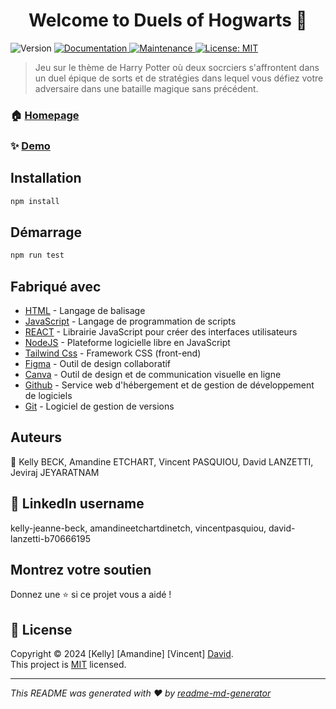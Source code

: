 <h1 align="center">Welcome to Duels of Hogwarts 👋</h1>
<p>
  <img alt="Version" src="https://img.shields.io/badge/version-0.0.1-blue.svg?cacheSeconds=2592000" />
  <a href="https://github.com/team2/team2#readme" target="_blank">
    <img alt="Documentation" src="https://img.shields.io/badge/documentation-yes-brightgreen.svg" />
  </a>
  <a href="https://github.com/team2/team2/graphs/commit-activity" target="_blank">
    <img alt="Maintenance" src="https://img.shields.io/badge/Maintained%3F-yes-green.svg" />
  </a>
  <a href="https://github.com/team2/team2/blob/master/LICENSE" target="_blank">
    <img alt="License: MIT" src="https://img.shields.io/github/license/team2/Duels of Hogwarts" />
  </a>
</p>

> Jeu sur le thème de Harry Potter où deux socrciers s'affrontent dans un duel épique de sorts et de stratégies dans lequel vous défiez votre adversaire dans une bataille magique sans précédent.

### 🏠 [Homepage](https://github.com/WildCodeSchool-2024-02/JS-RemoteFR-CrewDragon-P2-Team2)

### ✨ [Demo](hool-2024-02/JS-RemoteFR-CrewDragon-P2-Team2)

## Installation

```sh
npm install
```

## Démarrage

```sh
npm run test
```
## Fabriqué avec
* [HTML](https://developer.mozilla.org/fr/docs/Web/HTML) - Langage de balisage
* [JavaScript](https://developer.mozilla.org/fr/docs/Web/JavaScript) -  Langage de programmation de scripts
* [REACT](https://fr.react.dev/) - Librairie JavaScript pour créer des interfaces utilisateurs
* [NodeJS](https://nodejs.org/en) -  Plateforme logicielle libre en JavaScript
* [Tailwind Css](https://tailwindcss.com/) - Framework CSS (front-end)
* [Figma](https://www.figma.com/fr-fr/about/) - Outil de design collaboratif
* [Canva](https://www.canva.com/fr_fr/about/) - Outil de design et de communication visuelle en ligne
* [Github](https://github.com/) - Service web d'hébergement et de gestion de développement de logiciels
* [Git](https://git-scm.com/) -  Logiciel de gestion de versions


## Auteurs

👤  Kelly BECK, Amandine ETCHART, Vincent PASQUIOU, David LANZETTI, Jeviraj JEYARATNAM

## 💼  LinkedIn username 
kelly-jeanne-beck, amandineetchartdinetch, vincentpasquiou, david-lanzetti-b70666195


## Montrez votre soutien

Donnez une ⭐️ si ce projet vous a aidé !

## 📝 License

Copyright © 2024 [Kelly] [Amandine] [Vincent] [David](https://github.com/team2).<br />
This project is [MIT](https://github.com/team2/team2/blob/master/LICENSE) licensed.

***
_This README was generated with ❤️ by [readme-md-generator](https://github.com/kefranabg/readme-md-generator)_

